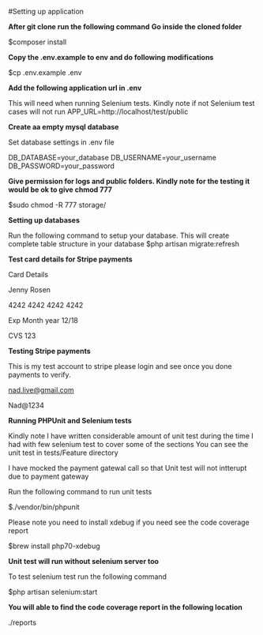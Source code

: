 #Setting up application

__After git clone run the following command__
__Go inside the cloned folder__

$composer install

__Copy the .env.example to env and do following modifications__

$cp .env.example .env

__Add the following application url in .env__

This will need when running Selenium tests. Kindly note if not Selenium test cases will not run
APP_URL=http://localhost/test/public


__Create aa empty mysql database__

Set database settings in .env file

DB_DATABASE=your_database
DB_USERNAME=your_username
DB_PASSWORD=your_password

__Give permission for logs and public folders. Kindly note for the testing it would be ok to give chmod 777__

$sudo chmod -R 777 storage/

__Setting up databases__

Run the following command to setup your database. This will create complete table structure in your database
$php artisan migrate:refresh

__Test card details for Stripe payments__

Card Details

Jenny Rosen

4242 4242 4242 4242

Exp Month year 12/18

CVS 123

__Testing Stripe payments__

This is my test account to stripe please login and see once you done payments to verify.

nad.live@gmail.com

Nad@1234

__Running PHPUnit and Selenium tests__

Kindly note I have written considerable amount of unit test during the time I had with few selenium test to cover some of the sections
You can see the unit test in tests/Feature directory

I have mocked the payment gatewal call so that Unit test will not intterupt due to payment gateway

Run the following command to run unit tests

 $./vendor/bin/phpunit

Please note you need to install xdebug if you need see the code coverage report

$brew install php70-xdebug


__Unit test will run without selenium server too__

To test selenium test run the following command

$php artisan selenium:start

__You will able to find the code coverage report in the following location__

./reports

